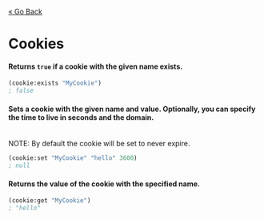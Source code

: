 [&laquo; Go Back](./Expr.md)
# Cookies


#### Returns `true` if a cookie with the given name exists.
```lisp
(cookie:exists "MyCookie")
; false
```

#### Sets a cookie with the given name and value. Optionally, you can specify the time to live in seconds and the domain.
<br/>NOTE: By default the cookie will be set to never expire.
```lisp
(cookie:set "MyCookie" "hello" 3600)
; null
```

#### Returns the value of the cookie with the specified name.
```lisp
(cookie:get "MyCookie")
; "hello"
```
